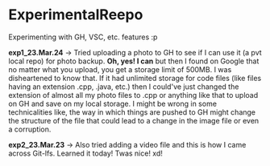 # ExperimentalReepo
Experimenting with GH, VSC, etc. features :p
<p>
<b>exp1_23.Mar.24</b> -> Tried uploading a photo to GH to see if I can use it (a pvt local repo) for photo backup. <b>Oh, yes! I can</b> but then I found on Google that no matter what you upload, you get a storage limit of 500MB. I was disheartened to know that. If it had unlimited storage for code files (like files having an extension .cpp, .java, etc.) then I could've just changed the extension of almost all my photo files to .cpp or anything like that to upload on GH and save on my local storage. I might be wrong in some technicalities like, the way in which things are pushed to GH might change the structure of the file that could lead to a change in the image file or even a corruption.
</p>
<p>
<b>exp2_23.Mar.23</b> -> Also tried adding a video file and this is how I came across Git-lfs. Learned it today! Twas nice! xd!
</p>
